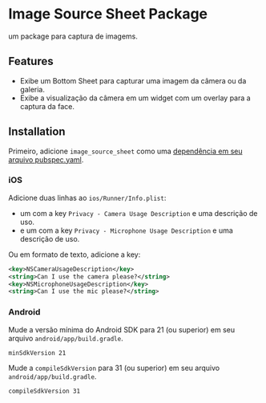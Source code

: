# Image Source Sheet Package

um package para captura de imagems.

## Features

* Exibe um Bottom Sheet para capturar uma imagem da câmera ou da galeria.
* Exibe a visualização da câmera em um widget com um overlay para a captura da face.

## Installation

Primeiro, adicione `image_source_sheet` como uma [dependência em seu arquivo pubspec.yaml](https://flutter.dev/using-packages/).

### iOS

Adicione duas linhas ao `ios/Runner/Info.plist`:

* um com a key `Privacy - Camera Usage Description` e uma descrição de uso.
* e um com a key `Privacy - Microphone Usage Description` e uma descrição de uso.

Ou em formato de texto, adicione a key:

```xml
<key>NSCameraUsageDescription</key>
<string>Can I use the camera please?</string>
<key>NSMicrophoneUsageDescription</key>
<string>Can I use the mic please?</string>
```

### Android

Mude a versão mínima do Android SDK para 21 (ou superior) em seu arquivo `android/app/build.gradle`.

```
minSdkVersion 21
```

Mude a `compileSdkVersion` para 31 (ou superior) em seu arquivo `android/app/build.gradle`.

```
compileSdkVersion 31
```
